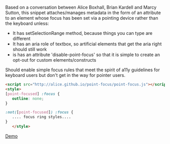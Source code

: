 Based on a conversation between Alice Boxhall, Brian Kardell and Marcy Sutton, this snippet attaches/manages metadata in the form of an attribute to an element whose focus has been set via a pointing device rather than the keyboard unless:
* It has setSelectionRange method, because things you can type are different
* It has an aria role of textbox, so artificial elements that get the aria right should still work
* is has an attribute 'disable-point-focus' so that it is simple to create an opt-out for custom elements/constructs

Should enable simple focus rules that meet the spirit of a11y guidelines for keyboard users but don't get in the way for pointer users.

```html
<script src="http://alice.github.io/point-focus/point-focus.js"></script>
<style>
[point-focused] :focus {
   outline: none;
}

:not([point-focused]) :focus {
   .... focus ring styles....
}
   </style>
 ```

[Demo](https://alice.github.io/point-focus/testpage.html)
